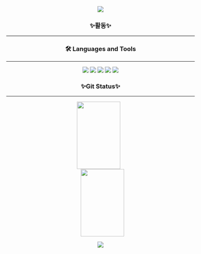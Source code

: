 <div align="center">
  <img src="https://capsule-render.vercel.app/api?type=waving&color=gradient&height=250&section=header&text=Chihyeon&fontSize=90"/>

### ✨활동✨

-------------------------------

### 🛠 Languages and Tools
-------------------------------

<img src="https://img.shields.io/badge/Flutter-02569B?style=flat-square&logo=Flutter&logoColor=white"/>
<img src="https://img.shields.io/badge/Spring-6DB33F?style=flat-square&logo=Spring&logoColor=white"/>
<img src="https://img.shields.io/badge/SpringBoot-6DB33F?style=flat-square&logo=Springboot&logoColor=white"/>
<img src="https://img.shields.io/badge/Firebase-FFCA28?style=flat-square&logo=Firebase&logoColor=white"/>
<img src="https://img.shields.io/badge/Python-3776AB?style=flat-square&logo=Python&logoColor=white"/>

### ✨Git Status✨
-------------------------------

<div align="center">
  <img style="height:180px; width:48%; margin-right: 2%; object-fit: cover;" src="https://github-readme-stats.vercel.app/api?username=LimChihyeon&show_icons=true&theme=nord"/>
  <img style="height:180px; width:48%; margin-left: 2%; object-fit: cover;" src="https://github-readme-stats.vercel.app/api/top-langs/?username=LimChihyeon&layout=compact&theme=nord&hide_border=true" /> 
</div>

<a href="https://github.com/LimChihyeon"><img align="center" src="https://hits.seeyoufarm.com/api/count/incr/badge.svg?url=https%3A%2F%2Fgithub.com%2FLimChihyeon%2F&count_bg=%2341B870&title_bg=%23EFE744&icon=iconify.svg&icon_color=%23E7E7E7&title=hits&edge_flat=false"/></a>

</div>

